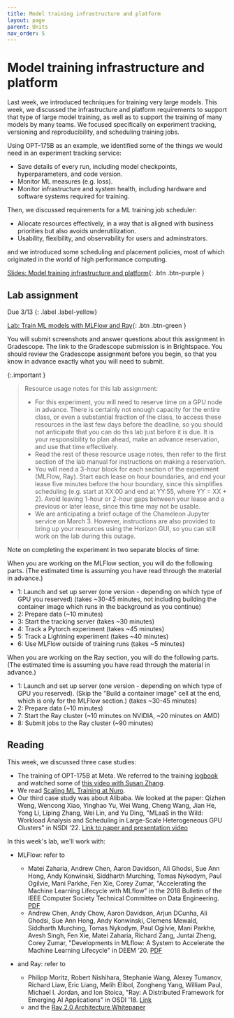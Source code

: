 ```yaml
---
title: Model training infrastructure and platform
layout: page
parent: Units
nav_order: 5
---
```


# Model training infrastructure and platform

Last week, we introduced techniques for training very large models. This week, we discussed the infrastructure and platform requirements to support that type of large model training, as well as to support the training of many models by many teams. We focused specifically on experiment tracking, versioning and reproducibility, and scheduling training jobs.

Using OPT-175B as an example, we identified some of the things we would need in an experiment tracking service:

* Save details of every run, including model checkpoints, hyperparameters, and code version.
* Monitor ML measures (e.g. loss).
* Monitor infrastructure and system health, including hardware and software systems required for training.

Then, we discussed requirements for a ML training job scheduler:

* Allocate resources effectively, in a way that is aligned with business priorities but also avoids underutilization.
* Usability, flexibility, and observability for users and adminstrators.

and we introduced some scheduling and placement policies, most of which originated in the world of high performance computing.

[Slides: Model training infrastructure and platform](https://link.excalidraw.com/p/readonly/ljOHwbv4f6bOovUeqAZJ){: .btn .btn-purple }


## Lab assignment

Due 3/13
{: .label .label-yellow}

[Lab: Train ML models with MLFlow and Ray](https://teaching-on-testbeds.github.io/mltrain-chi/){: .btn .btn-green }

You will submit screenshots and answer questions about this assignment in Gradescope. The link to the Gradescope submission is in Brightspace. You should review the Gradescope assignment before you begin, so that you know in advance exactly what you will need to submit.

{:.important }
> Resource usage notes for this lab assignment:
> 
> * For this experiment, you will need to reserve time on a GPU node in advance. There is certainly not enough capacity for the entire class, or even a substantial fraction of the class, to access these resources in the last few days before the deadline, so you should not anticipate that you can do this lab just before it is due. It is your responsibility to plan ahead, make an advance reservation, and use that time effectively.
> * Read the rest of these resource usage notes, then refer to the first section of the lab manual for instructions on making a reservation.
> * You will need a 3-hour block for each section of the experiment (MLFlow, Ray). Start each lease on hour boundaries, and end your lease five minutes before the hour boundary, since this simplifies scheduling (e.g. start at XX:00 and end at YY:55, where YY = XX + 2). Avoid leaving 1-hour or 2-hour gaps between your lease and a previous or later lease, since this time may not be usable.
> * We are anticipating a brief outage of the Chameleon Jupyter service on March 3. However, instructions are also provided to bring up your resources using the Horizon GUI, so you can still work on the lab during this outage.

Note on completing the experiment in two separate blocks of time:

When you are working on the MLFlow section, you will do the following parts. (The estimated time is assuming you have read through the material in advance.)

  * 1: Launch and set up server (one version - depending on which type of GPU you reserved) (takes ~30-45 minutes, not including building the container image which runs in the background as you continue)
  * 2: Prepare data (~10 minutes)
  * 3: Start the tracking server (takes ~30 minutes)
  * 4: Track a Pytorch experiment (takes ~45 minutes)
  * 5: Track a Lightning experiment (takes ~40 minutes)
  * 6: Use MLFlow outside of training runs (takes ~5 minutes)

When you are working on the Ray section, you will do the following parts. (The estimated time is assuming you have read through the material in advance.)

  * 1: Launch and set up server (one version - depending on which type of GPU you reserved). (Skip the "Build a container image" cell at the end, which is only for the MLFlow section.) (takes ~30-45 minutes)
  * 2: Prepare data (~10 minutes)
  * 7: Start the Ray cluster (~10 minutes on NVIDIA, ~20 minutes on AMD)
  * 8: Submit jobs to the Ray cluster (~90 minutes)


## Reading

This week, we discussed three case studies:

* The training of OPT-175B at Meta. We referred to the training [logbook](https://github.com/facebookresearch/metaseq/tree/main/projects/OPT/chronicles) and watched some of [this video with Susan Zhang](https://www.youtube.com/watch?v=p9IxoSkvZ-M).
* We read [Scaling ML Training at Nuro](https://medium.com/nuro/introduction-to-nuro-ml-scheduler-fc03d3f8c8ea).
* Our third case study was about Alibaba. We looked at the paper: Qizhen Weng, Wencong Xiao, Yinghao Yu, Wei Wang, Cheng Wang, Jian He, Yong Li, Liping Zhang, Wei Lin, and Yu Ding, "MLaaS in the Wild: Workload Analysis and Scheduling in Large-Scale Heterogeneous GPU Clusters" in NSDI '22. [Link to paper and presentation video](https://www.usenix.org/conference/nsdi22/presentation/weng) 

In this week's lab, we'll work with:

* MLFlow: refer to
  * Matei Zaharia, Andrew Chen, Aaron Davidson, Ali Ghodsi, Sue Ann Hong, Andy Konwinski,
Siddharth Murching, Tomas Nykodym, Paul Ogilvie, Mani Parkhe, Fen Xie, Corey Zumar, "Accelerating the Machine Learning Lifecycle with MLflow" in the 2018 Bulletin of the IEEE Computer Society Technical Committee on Data Engineering. [PDF](https://people.eecs.berkeley.edu/~matei/papers/2018/ieee_mlflow.pdf)
  * Andrew Chen, Andy Chow, Aaron Davidson, Arjun DCunha, Ali Ghodsi, Sue Ann Hong, Andy Konwinski, Clemens Mewald, Siddharth Murching, Tomas Nykodym, Paul Ogilvie, Mani Parkhe, Avesh Singh, Fen Xie, Matei Zaharia, Richard Zang, Juntai Zheng, Corey Zumar, "Developments in MLflow: A System to Accelerate the Machine Learning Lifecycle" in DEEM ’20. [PDF](https://people.eecs.berkeley.edu/~matei/papers/2020/deem_mlflow.pdf)

* and Ray: refer to
  * Philipp Moritz, Robert Nishihara, Stephanie Wang, Alexey Tumanov, Richard Liaw, Eric Liang, Melih Elibol, Zongheng Yang, William Paul, Michael I. Jordan, and Ion Stoica, "Ray: A Distributed Framework for Emerging AI Applications" in OSDI '18. [Link](https://www.usenix.org/conference/osdi18/presentation/moritz)
  * and the [Ray 2.0 Architecture Whitepaper](https://docs.google.com/document/d/1tBw9A4j62ruI5omIJbMxly-la5w4q_TjyJgJL_jN2fI/preview)
